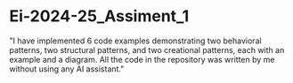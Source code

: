 # Ei-2024-25_Assiment_1
"I have implemented 6 code examples demonstrating two behavioral patterns, two structural patterns, and two creational patterns, each with an example and a diagram. All the code in the repository was written by me without using any AI assistant."
